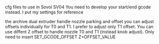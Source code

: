 cfg files to use in Sovol SV04
You need to develop your start/end gcode instead.
I put my settings for reference

the archive dual extruder handle nozzle parking and offset
you can adjust offsets individually for T0 and T1. I prefer to adjust only T1 offset. You can use diffent Z offset to handle nozzle T0 and T1 (instead knob adjust).
Only need to insert SET_GCODE_OFFSET Z=OFFSET_VALUE
